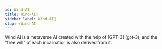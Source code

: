 ```yaml
---
id: Wind-AI
title: Wind-AI🤖
sidebar_label: Wind-AI🤖
slug: /Wind-AI
---
```

Wind AI is a metaverse AI created with the help of [GPT-3] (gpt-3), and the "free will" of each incarnation is also derived from it.